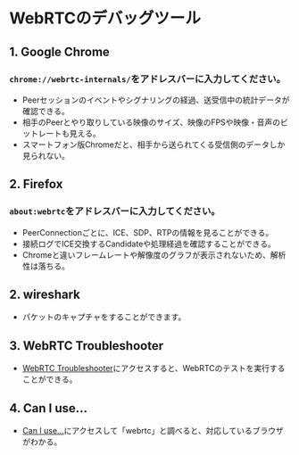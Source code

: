 # WebRTCのデバッグツール

## 1. Google Chrome
### `chrome://webrtc-internals/`をアドレスバーに入力してください。
- Peerセッションのイベントやシグナリングの経過、送受信中の統計データが確認できる。
- 相手のPeerとやり取りしている映像のサイズ、映像のFPSや映像・音声のビットレートも見える。
- スマートフォン版Chromeだと、相手から送られてくる受信側のデータしか見られない。

## 2.  Firefox
### `about:webrtc`をアドレスバーに入力してください。
- PeerConnectionごとに、ICE、SDP、RTPの情報を見ることができる。
- 接続ログでICE交換するCandidateや処理経過を確認することができる。
- Chromeと違いフレームレートや解像度のグラフが表示されないため、解析性は落ちる。

## 2. wireshark
- パケットのキャプチャをすることができます。

## 3. WebRTC Troubleshooter
- [WebRTC Troubleshooter](https://test.webrtc.org/)にアクセスすると、WebRTCのテストを実行することができる。

## 4. Can I use…
- [Can I use…](https://caniuse.com/#home)にアクセスして「webrtc」と調べると、対応しているブラウザがわかる。